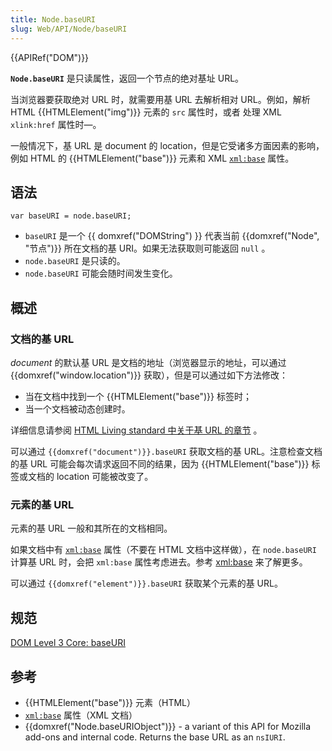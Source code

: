 ```yaml
---
title: Node.baseURI
slug: Web/API/Node/baseURI
---
```


{{APIRef("DOM")}}

**`Node.baseURI`** 是只读属性，返回一个节点的绝对基址 URL。

当浏览器要获取绝对 URL 时，就需要用基 URL 去解析相对 URL。例如，解析 HTML {{HTMLElement("img")}} 元素的 `src` 属性时，或者 处理 XML `xlink:href` 属性时—。

一般情况下，基 URL 是 document 的 location，但是它受诸多方面因素的影响，例如 HTML 的 {{HTMLElement("base")}} 元素和 XML [`xml:base`](/zh-CN/docs/XML/xml:base) 属性。

## 语法

```plain
var baseURI = node.baseURI;
```

- `baseURI` 是一个 {{ domxref("DOMString") }} 代表当前 {{domxref("Node", "节点")}} 所在文档的基 URI。如果无法获取则可能返回 `null` 。
- `node.baseURI` 是只读的。
- `node.baseURI` 可能会随时间发生变化。

## 概述

### 文档的基 URL

_document_ 的默认基 URL 是文档的地址（浏览器显示的地址，可以通过{{domxref("window.location")}} 获取），但是可以通过如下方法修改：

- 当在文档中找到一个 {{HTMLElement("base")}} 标签时；
- 当一个文档被动态创建时。

详细信息请参阅 [HTML Living standard 中关于基 URL 的章节](http://developers.whatwg.org/urls.html#base-urls) 。

可以通过 `{{domxref("document")}}.baseURI` 获取文档的基 URL。注意检查文档的基 URL 可能会每次请求返回不同的结果，因为 {{HTMLElement("base")}} 标签或文档的 location 可能被改变了。

### 元素的基 URL

元素的基 URL 一般和其所在的文档相同。

如果文档中有 [`xml:base`](/zh-CN/docs/XML/xml:base) 属性（不要在 HTML 文档中这样做），在 `node.baseURI` 计算基 URL 时，会把 `xml:base` 属性考虑进去。参考 [xml:base](/zh-CN/docs/XML/xml:base) 来了解更多。

可以通过 `{{domxref("element")}}.baseURI` 获取某个元素的基 URL。

## 规范

[DOM Level 3 Core: baseURI](http://www.w3.org/TR/DOM-Level-3-Core/core.html#Node3-baseURI)

## 参考

- {{HTMLElement("base")}} 元素（HTML）
- [`xml:base`](/zh-CN/docs/XML/xml:base) 属性（XML 文档）
- {{domxref("Node.baseURIObject")}} - a variant of this API for Mozilla add-ons and internal code. Returns the base URL as an `nsIURI`.
